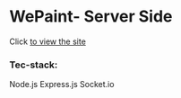 # WePaint- Server Side

Click [to view the site](https://wepaint.herokuapp.com/)

### Tec-stack:

Node.js Express.js Socket.io
